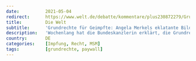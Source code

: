 ```yaml
---
date:          2021-05-04
redirect:      https://www.welt.de/debatte/kommentare/plus230872279/Grundrechte-fuer-Geimpfte-Angela-Merkels-eklatante-Bildungsluecken.html
title:         Die Welt
subtitle:      'Grundrechte für Geimpfte: Angela Merkels eklatante Bildungslücken'
description:   'Wochenlang hat die Bundeskanzlerin erklärt, die Grundrechte müssten für alle eingeschränkt bleiben, bis jeder ein Impfangebot erhalten habe. Das ist Unsinn, denn: Die Grundrechte stehen über allem. Dass das nicht selbstverständlich ist, ist besorgniserregend.'
country:       DE
categories:    [Impfung, Recht, MSM]
tags:          [grundrechte, paywall]
---
```

